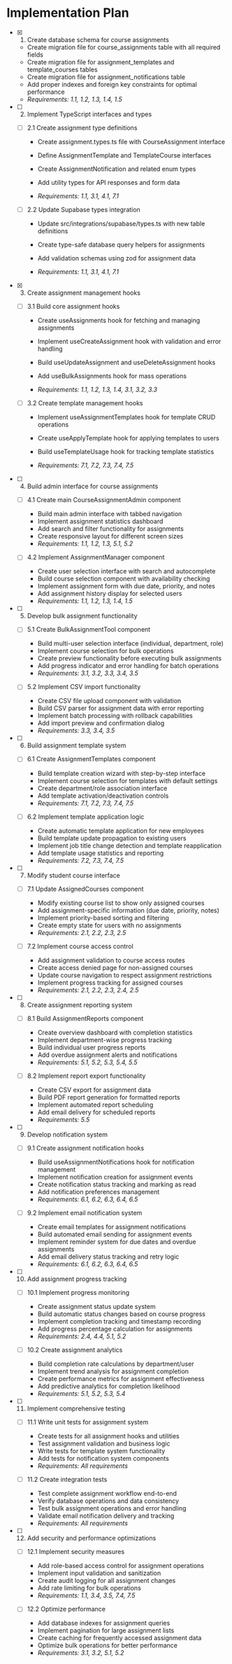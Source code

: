 # Implementation Plan

- [x] 1. Create database schema for course assignments


  - Create migration file for course_assignments table with all required fields
  - Create migration file for assignment_templates and template_courses tables
  - Create migration file for assignment_notifications table
  - Add proper indexes and foreign key constraints for optimal performance
  - _Requirements: 1.1, 1.2, 1.3, 1.4, 1.5_






- [ ] 2. Implement TypeScript interfaces and types
  - [ ] 2.1 Create assignment type definitions
    - Create assignment.types.ts file with CourseAssignment interface


    - Define AssignmentTemplate and TemplateCourse interfaces
    - Create AssignmentNotification and related enum types


    - Add utility types for API responses and form data
    - _Requirements: 1.1, 3.1, 4.1, 7.1_

  - [ ] 2.2 Update Supabase types integration
    - Update src/integrations/supabase/types.ts with new table definitions


    - Create type-safe database query helpers for assignments
    - Add validation schemas using zod for assignment data
    - _Requirements: 1.1, 3.1, 4.1, 7.1_

- [x] 3. Create assignment management hooks






  - [ ] 3.1 Build core assignment hooks
    - Create useAssignments hook for fetching and managing assignments
    - Implement useCreateAssignment hook with validation and error handling
    - Build useUpdateAssignment and useDeleteAssignment hooks





    - Add useBulkAssignments hook for mass operations


    - _Requirements: 1.1, 1.2, 1.3, 1.4, 3.1, 3.2, 3.3_



  - [ ] 3.2 Create template management hooks
    - Implement useAssignmentTemplates hook for template CRUD operations
    - Create useApplyTemplate hook for applying templates to users
    - Build useTemplateUsage hook for tracking template statistics


    - _Requirements: 7.1, 7.2, 7.3, 7.4, 7.5_

- [ ] 4. Build admin interface for course assignments
  - [ ] 4.1 Create main CourseAssignmentAdmin component
    - Build main admin interface with tabbed navigation
    - Implement assignment statistics dashboard
    - Add search and filter functionality for assignments
    - Create responsive layout for different screen sizes
    - _Requirements: 1.1, 1.2, 1.3, 5.1, 5.2_

  - [ ] 4.2 Implement AssignmentManager component
    - Create user selection interface with search and autocomplete
    - Build course selection component with availability checking
    - Implement assignment form with due date, priority, and notes
    - Add assignment history display for selected users
    - _Requirements: 1.1, 1.2, 1.3, 1.4, 1.5_

- [ ] 5. Develop bulk assignment functionality
  - [ ] 5.1 Create BulkAssignmentTool component
    - Build multi-user selection interface (individual, department, role)
    - Implement course selection for bulk operations
    - Create preview functionality before executing bulk assignments
    - Add progress indicator and error handling for batch operations
    - _Requirements: 3.1, 3.2, 3.3, 3.4, 3.5_

  - [ ] 5.2 Implement CSV import functionality
    - Create CSV file upload component with validation
    - Build CSV parser for assignment data with error reporting
    - Implement batch processing with rollback capabilities
    - Add import preview and confirmation dialog
    - _Requirements: 3.3, 3.4, 3.5_

- [ ] 6. Build assignment template system
  - [ ] 6.1 Create AssignmentTemplates component
    - Build template creation wizard with step-by-step interface
    - Implement course selection for templates with default settings
    - Create department/role association interface
    - Add template activation/deactivation controls
    - _Requirements: 7.1, 7.2, 7.3, 7.4, 7.5_

  - [ ] 6.2 Implement template application logic
    - Create automatic template application for new employees
    - Build template update propagation to existing users
    - Implement job title change detection and template reapplication
    - Add template usage statistics and reporting
    - _Requirements: 7.2, 7.3, 7.4, 7.5_

- [ ] 7. Modify student course interface
  - [ ] 7.1 Update AssignedCourses component
    - Modify existing course list to show only assigned courses
    - Add assignment-specific information (due date, priority, notes)
    - Implement priority-based sorting and filtering
    - Create empty state for users with no assignments
    - _Requirements: 2.1, 2.2, 2.3, 2.5_

  - [ ] 7.2 Implement course access control
    - Add assignment validation to course access routes
    - Create access denied page for non-assigned courses
    - Update course navigation to respect assignment restrictions
    - Implement progress tracking for assigned courses
    - _Requirements: 2.1, 2.2, 2.3, 2.4, 2.5_

- [ ] 8. Create assignment reporting system
  - [ ] 8.1 Build AssignmentReports component
    - Create overview dashboard with completion statistics
    - Implement department-wise progress tracking
    - Build individual user progress reports
    - Add overdue assignment alerts and notifications
    - _Requirements: 5.1, 5.2, 5.3, 5.4, 5.5_

  - [ ] 8.2 Implement report export functionality
    - Create CSV export for assignment data
    - Build PDF report generation for formatted reports
    - Implement automated report scheduling
    - Add email delivery for scheduled reports
    - _Requirements: 5.5_

- [ ] 9. Develop notification system
  - [ ] 9.1 Create assignment notification hooks
    - Build useAssignmentNotifications hook for notification management
    - Implement notification creation for assignment events
    - Create notification status tracking and marking as read
    - Add notification preferences management
    - _Requirements: 6.1, 6.2, 6.3, 6.4, 6.5_

  - [ ] 9.2 Implement email notification system
    - Create email templates for assignment notifications
    - Build automated email sending for assignment events
    - Implement reminder system for due dates and overdue assignments
    - Add email delivery status tracking and retry logic
    - _Requirements: 6.1, 6.2, 6.3, 6.4, 6.5_

- [ ] 10. Add assignment progress tracking
  - [ ] 10.1 Implement progress monitoring
    - Create assignment status update system
    - Build automatic status changes based on course progress
    - Implement completion tracking and timestamp recording
    - Add progress percentage calculation for assignments
    - _Requirements: 2.4, 4.4, 5.1, 5.2_

  - [ ] 10.2 Create assignment analytics
    - Build completion rate calculations by department/user
    - Implement trend analysis for assignment completion
    - Create performance metrics for assignment effectiveness
    - Add predictive analytics for completion likelihood
    - _Requirements: 5.1, 5.2, 5.3, 5.4_

- [ ] 11. Implement comprehensive testing
  - [ ] 11.1 Write unit tests for assignment system
    - Create tests for all assignment hooks and utilities
    - Test assignment validation and business logic
    - Write tests for template system functionality
    - Add tests for notification system components
    - _Requirements: All requirements_

  - [ ] 11.2 Create integration tests
    - Test complete assignment workflow end-to-end
    - Verify database operations and data consistency
    - Test bulk assignment operations and error handling
    - Validate email notification delivery and tracking
    - _Requirements: All requirements_

- [ ] 12. Add security and performance optimizations
  - [ ] 12.1 Implement security measures
    - Add role-based access control for assignment operations
    - Implement input validation and sanitization
    - Create audit logging for all assignment changes
    - Add rate limiting for bulk operations
    - _Requirements: 1.1, 3.4, 3.5, 7.4, 7.5_

  - [ ] 12.2 Optimize performance
    - Add database indexes for assignment queries
    - Implement pagination for large assignment lists
    - Create caching for frequently accessed assignment data
    - Optimize bulk operations for better performance
    - _Requirements: 3.1, 3.2, 5.1, 5.2_